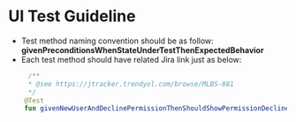 # UI Test Guideline

- Test method naming convention should be as follow: **givenPreconditionsWhenStateUnderTestThenExpectedBehavior**
- Each test method should have related Jira link just as below:
```kotlin
     /**
     * @see https://jtracker.trendyol.com/browse/MLBS-881
     */
    @Test
    fun givenNewUserAndDeclinePermissionThenShouldShowPermissionDeclinedPage()
```
